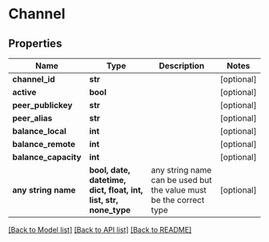# Channel


## Properties
Name | Type | Description | Notes
------------ | ------------- | ------------- | -------------
**channel_id** | **str** |  | [optional] 
**active** | **bool** |  | [optional] 
**peer_publickey** | **str** |  | [optional] 
**peer_alias** | **str** |  | [optional] 
**balance_local** | **int** |  | [optional] 
**balance_remote** | **int** |  | [optional] 
**balance_capacity** | **int** |  | [optional] 
**any string name** | **bool, date, datetime, dict, float, int, list, str, none_type** | any string name can be used but the value must be the correct type | [optional]

[[Back to Model list]](../README.md#documentation-for-models) [[Back to API list]](../README.md#documentation-for-api-endpoints) [[Back to README]](../README.md)


